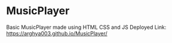 # MusicPlayer
Basic MusicPlayer made using HTML CSS and JS
Deployed Link: https://arghya003.github.io/MusicPlayer/
